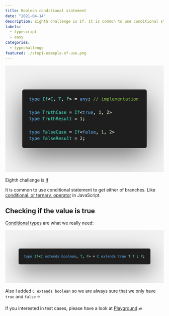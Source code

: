 ```yaml
---
title: Boolean conditional statement
date: "2021-04-14"
description: Eighth challenge is If. It is common to use conditional statement to get either of branches. Like conditional, or ternary, operator in JavaScript.
labels:
  - typescript
  - easy
categories:
  - typechallenge
featured: ./step1-example-of-use.png
---
```


![Example of If use](./step1-example-of-use.png)

Eighth challenge is [If](https://github.com/type-challenges/type-challenges/blob/master/questions/268-easy-if/README.md)

It is common to use conditional statement to get either of branches. Like [conditional, or ternary, operator](https://developer.mozilla.org/en-US/docs/Web/JavaScript/Reference/Operators/Conditional_Operator) in JavaScript.

## Checking if the value is true

[Conditional types](https://www.typescriptlang.org/docs/handbook/release-notes/typescript-2-8.html#conditional-types) are what we really need:

![If solution](./step2-solution.png)

Also I added `C extends boolean` so we are always sure that we only have `true` and `false` ⭐️

If you interested in test cases, please have a look at [Playground](https://www.typescriptlang.org/play?#code/PQKgUABBBMBsAcEC0ECSAzSyk91gRgJ4QAKAhgG4CmANhAOI0CuAzgBYDWA9hRABQABAA5l2TAC4cAlBADEVUcVkSAljRZYss7RACKTKi3EquAO01RUAWyE0qVqqfEQyEVeogADDJ4gB3NhUAYzYXIKCqIXEWCCCzABMVYzMvAGFPABoXCHEAJwk2YlyqcSZc0xzCISovABVMl1N47PQydSKSsorxKprPADFPADo03xUYqgAPaqDxKmbxLgh8GqoktipcrzyDXy4tz1b1Kl8AtT76xuaB3yCyCpXG4h7qoYsIfv2IKbIbOwAud6eYHRLAvGoAQQgAF40OgADw7KhZADkZBRqPwKIAfFBgMBvtMqLN5jklo80Siwb0IAAhGFw+FHFjIiCUzE4iD4wkzOYLck1FFYrDAzzvXEANRUVD8EBS9CSAAkmPh-hA2OJxEIWP98dEQkMAFYsIb7ADmwDg8DAIGAYHtoAgAH0Xa63a6IABNLhlCCpLjxGqKzY1d1hl0QW328GM1KEuZNGL4LhcOz3LK1LL9XGwuNTBPxGJIiAAfggtQgav6AG57WBHeGw+XDM5UqJDM7G27I3aVDZ9s4AN4QACiAEcmG0siOibMIABfCDoXJcKxsgTgpAhNp2UxmwzAdwsKlgGN3FkxWEAbSwM958PHk5o8IwiPyrPZbKx2NR6OxP9vWdxAfCc2hfBFmQ-dEsmgH8YH-DIwAAXQdAkNxYJApl5TDchXXJTxpTY8IZV9TCYGgaF-DEvxxOt6xATsuwjfoynEDYtgAZTmbVGKYnt6KwXEOLYMhiggQgfS2FhU1UMwdXVTVtV1YB9TYI0TXNS0EGAe4WD8TZBIgKUZQgaTmGSUx5I1LUdT1FgDWNU1cgtK1gDM2TLMMgBZfYalSESKMcfcrMU2yVPstTHPNG07TAIA) ⏯
